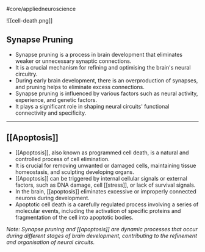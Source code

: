 #core/appliedneuroscience 

![[cell-death.png]]

## Synapse Pruning

-  Synapse pruning is a process in brain development that eliminates weaker or unnecessary synaptic connections.
-  It is a crucial mechanism for refining and optimising the brain's neural circuitry.
-  During early brain development, there is an overproduction of synapses, and pruning helps to eliminate excess connections.
-  Synapse pruning is influenced by various factors such as neural activity, experience, and genetic factors.
-  It plays a significant role in shaping neural circuits' functional connectivity and specificity.

---

## [[Apoptosis]]

-  [[Apoptosis]], also known as programmed cell death, is a natural and controlled process of cell elimination.
-  It is crucial for removing unwanted or damaged cells, maintaining tissue homeostasis, and sculpting developing organs.
-  [[Apoptosis]] can be triggered by internal cellular signals or external factors, such as DNA damage, cell [[stress]], or lack of survival signals.
-  In the brain, [[apoptosis]] eliminates excessive or improperly connected neurons during development.
-  Apoptotic cell death is a carefully regulated process involving a series of molecular events, including the activation of specific proteins and fragmentation of the cell into apoptotic bodies.

*Note: Synapse pruning and [[apoptosis]] are dynamic processes that occur during different stages of brain development, contributing to the refinement and organisation of neural circuits.*